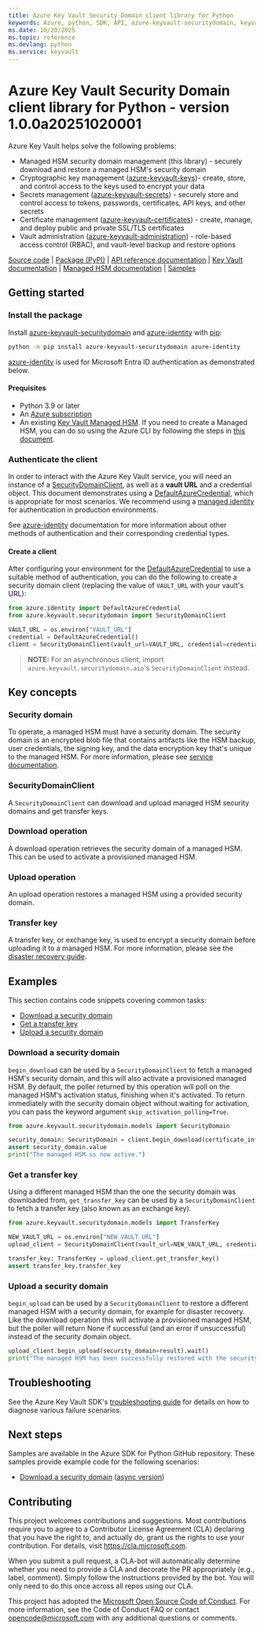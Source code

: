 ```yaml
---
title: Azure Key Vault Security Domain client library for Python
keywords: Azure, python, SDK, API, azure-keyvault-securitydomain, keyvault
ms.date: 10/20/2025
ms.topic: reference
ms.devlang: python
ms.service: keyvault
---
```

# Azure Key Vault Security Domain client library for Python - version 1.0.0a20251020001 


Azure Key Vault helps solve the following problems:

- Managed HSM security domain management (this library) - securely download and restore a managed HSM's security domain
- Cryptographic key management ([azure-keyvault-keys](https://github.com/Azure/azure-sdk-for-python/tree/main/sdk/keyvault/azure-keyvault-keys))- create, store, and control
access to the keys used to encrypt your data
- Secrets management
([azure-keyvault-secrets](https://github.com/Azure/azure-sdk-for-python/tree/main/sdk/keyvault/azure-keyvault-secrets)) -
securely store and control access to tokens, passwords, certificates, API keys,
and other secrets
- Certificate management
([azure-keyvault-certificates](https://github.com/Azure/azure-sdk-for-python/tree/main/sdk/keyvault/azure-keyvault-certificates)) -
create, manage, and deploy public and private SSL/TLS certificates
- Vault administration ([azure-keyvault-administration](https://github.com/Azure/azure-sdk-for-python/tree/main/sdk/keyvault/azure-keyvault-administration)) - role-based access control (RBAC), and vault-level backup and restore options

[Source code][library_src]
| [Package (PyPI)][pypi_package]
| [API reference documentation][reference_docs]
| [Key Vault documentation][azure_keyvault]
| [Managed HSM documentation][azure_managedhsm]
| [Samples][samples]

## Getting started

### Install the package

Install [azure-keyvault-securitydomain][pypi_package] and [azure-identity][azure_identity_pypi] with [pip][pip]:

```Bash
python -m pip install azure-keyvault-securitydomain azure-identity
```

[azure-identity][azure_identity] is used for Microsoft Entra ID authentication as demonstrated below.

#### Prequisites

- Python 3.9 or later
- An [Azure subscription][azure_sub]
- An existing [Key Vault Managed HSM][azure_managedhsm]. If you need to create a Managed HSM, you can do so using the Azure CLI by following the steps in [this document][managed_hsm_cli].

### Authenticate the client

In order to interact with the Azure Key Vault service, you will need an instance of a
[SecurityDomainClient][securitydomain_client_docs], as well as a **vault URL** and a credential object. This document
demonstrates using a [DefaultAzureCredential][default_cred_ref], which is appropriate for most scenarios. We recommend
using a [managed identity][managed_identity] for authentication in production environments.

See [azure-identity][azure_identity] documentation for more information about other methods of authentication and their
corresponding credential types.

#### Create a client

After configuring your environment for the [DefaultAzureCredential][default_cred_ref] to use a suitable method of
authentication, you can do the following to create a security domain client (replacing the value of `VAULT_URL` with
your vault's URL):

<!-- SNIPPET:hello_world.create_a_security_domain_client -->

```python
from azure.identity import DefaultAzureCredential
from azure.keyvault.securitydomain import SecurityDomainClient

VAULT_URL = os.environ["VAULT_URL"]
credential = DefaultAzureCredential()
client = SecurityDomainClient(vault_url=VAULT_URL, credential=credential)
```

<!-- END SNIPPET -->

> **NOTE:** For an asynchronous client, import `azure.keyvault.securitydomain.aio`'s `SecurityDomainClient` instead.

## Key concepts

### Security domain

To operate, a managed HSM must have a security domain. The security domain is an encrypted blob file that contains
artifacts like the HSM backup, user credentials, the signing key, and the data encryption key that's unique to the
managed HSM. For more information, please see [service documentation][securitydomain_docs].

### SecurityDomainClient

A `SecurityDomainClient` can download and upload managed HSM security domains and get transfer keys.

### Download operation

A download operation retrieves the security domain of a managed HSM. This can be used to activate a provisioned
managed HSM.

### Upload operation

An upload operation restores a managed HSM using a provided security domain.

### Transfer key

A transfer key, or exchange key, is used to encrypt a security domain before uploading it to a managed HSM. For more
information, please see the [disaster recovery guide][disaster_recovery].

## Examples

This section contains code snippets covering common tasks:

- [Download a security domain](#download-a-security-domain)
- [Get a transfer key](#get-a-transfer-key)
- [Upload a security domain](#upload-a-security-domain)

### Download a security domain

`begin_download` can be used by a `SecurityDomainClient` to fetch a managed HSM's security domain, and this will also
activate a provisioned managed HSM. By default, the poller returned by this operation will poll on the managed HSM's
activation status, finishing when it's activated. To return immediately with the security domain object without waiting
for activation, you can pass the keyword argument `skip_activation_polling=True`.

```python
from azure.keyvault.securitydomain.models import SecurityDomain

security_domain: SecurityDomain = client.begin_download(certificate_info=certs_object).result()
assert security_domain.value
print("The managed HSM is now active.")
```

### Get a transfer key

Using a different managed HSM than the one the security domain was downloaded from, `get_transfer_key` can be used by
a `SecurityDomainClient` to fetch a transfer key (also known as an exchange key).

```python
from azure.keyvault.securitydomain.models import TransferKey

NEW_VAULT_URL = os.environ["NEW_VAULT_URL"]
upload_client = SecurityDomainClient(vault_url=NEW_VAULT_URL, credential=credential)

transfer_key: TransferKey = upload_client.get_transfer_key()
assert transfer_key.transfer_key
```

### Upload a security domain

`begin_upload` can be used by a `SecurityDomainClient` to restore a different managed HSM with a security domain, for
example for disaster recovery. Like the download operation this will activate a provisioned managed HSM, but the poller
will return None if successful (and an error if unsuccessful) instead of the security domain object.

```python
upload_client.begin_upload(security_domain=result).wait()
print("The managed HSM has been successfully restored with the security domain.")
```

## Troubleshooting

See the Azure Key Vault SDK's
[troubleshooting guide](https://github.com/Azure/azure-sdk-for-python/blob/main/sdk/keyvault/TROUBLESHOOTING.md) for
details on how to diagnose various failure scenarios.

## Next steps
Samples are available in the Azure SDK for Python GitHub repository. These samples provide example code for the
following scenarios:

- [Download a security domain][hello_world_sample] ([async version][hello_world_async_sample])

## Contributing

This project welcomes contributions and suggestions. Most contributions require
you to agree to a Contributor License Agreement (CLA) declaring that you have
the right to, and actually do, grant us the rights to use your contribution.
For details, visit https://cla.microsoft.com.

When you submit a pull request, a CLA-bot will automatically determine whether
you need to provide a CLA and decorate the PR appropriately (e.g., label,
comment). Simply follow the instructions provided by the bot. You will only
need to do this once across all repos using our CLA.

This project has adopted the
[Microsoft Open Source Code of Conduct][code_of_conduct]. For more information,
see the Code of Conduct FAQ or contact opencode@microsoft.com with any
additional questions or comments.

<!-- LINKS -->
[azure_identity]: https://github.com/Azure/azure-sdk-for-python/tree/main/sdk/identity/azure-identity
[azure_identity_pypi]: https://pypi.org/project/azure-identity/
[azure_keyvault]: https://learn.microsoft.com/azure/key-vault/
[azure_managedhsm]: https://learn.microsoft.com/azure/key-vault/managed-hsm/
[azure_sub]: https://azure.microsoft.com/free/

[code_of_conduct]: https://opensource.microsoft.com/codeofconduct/

[default_cred_ref]: https://aka.ms/azsdk/python/identity/docs#azure.identity.DefaultAzureCredential
[disaster_recovery]: https://learn.microsoft.com/azure/key-vault/managed-hsm/disaster-recovery-guide

[hello_world_sample]: https://github.com/Azure/azure-sdk-for-python/tree/main/sdk/keyvault/azure-keyvault-securitydomain/samples/hello_world.py
[hello_world_async_sample]: https://github.com/Azure/azure-sdk-for-python/tree/main/sdk/keyvault/azure-keyvault-securitydomain/samples/hello_world_async.py

[library_src]: https://github.com/Azure/azure-sdk-for-python/tree/main/sdk/keyvault/azure-keyvault-securitydomain/azure/keyvault/securitydomain

[managed_hsm_cli]: https://learn.microsoft.com/azure/key-vault/managed-hsm/quick-create-cli
[managed_identity]: https://learn.microsoft.com/entra/identity/managed-identities-azure-resources/overview

[pip]: https://pypi.org/project/pip/
[pypi_package]: https://pypi.org/project/azure-keyvault-securitydomain/

[reference_docs]: https://github.com/Azure/azure-sdk-for-python/tree/main/sdk/keyvault/azure-keyvault-securitydomain/azure/keyvault/securitydomain

[samples]: https://github.com/Azure/azure-sdk-for-python/tree/main/sdk/keyvault/azure-keyvault-securitydomain/samples
[securitydomain_client_docs]: https://github.com/Azure/azure-sdk-for-python/tree/main/sdk/keyvault/azure-keyvault-securitydomain/azure/keyvault/securitydomain/_patch.py
[securitydomain_docs]: https://learn.microsoft.com/azure/key-vault/managed-hsm/security-domain

